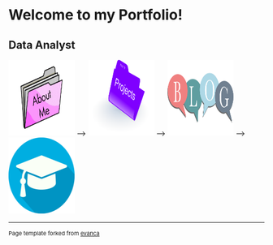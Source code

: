 # Welcome to my Portfolio!

## Data Analyst
[<img width="130" height="150" src="images/about_me.png?raw=true">](about_me.md)  --> [<img width="130" height="150" src="images/project.png?raw=true">](projects)  --> [<img width="130" height="150" src="images/blog_icon.png?raw=true">](blog.md) --> [<img width="130" height="150" src="images/qualification.jpg?raw=true">](qualifications.md)


---
<p style="font-size:11px">Page template forked from <a href="https://github.com/evanca/quick-portfolio">evanca</a></p>
<!-- Remove above link if you don't want to attibute -->
